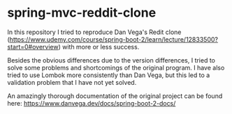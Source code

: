 # spring-mvc-reddit-clone

In this repository I tried to reproduce Dan Vega's Redit clone (https://www.udemy.com/course/spring-boot-2/learn/lecture/12833500?start=0#overview)
with more or less success. 


Besides the obvious differences due to the version differences, I tried to solve some problems and shortcomings of the original program.
I have also tried to use Lombok more consistently than Dan Vega, but this led to a validation problem that I have not yet solved.


An amazingly thorough documentation of the original project can be found here: https://www.danvega.dev/docs/spring-boot-2-docs/
